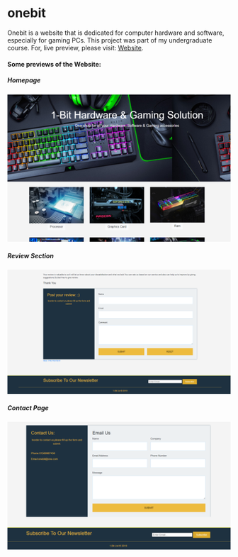 # onebit
Onebit is a website that is dedicated for computer hardware and software, especially for gaming PCs. This project was part of my undergraduate course. For, live preview, please visit: [Website](https://shahir47.github.io/onebit/index.html).

#### Some previews of the Website:
##### Homepage
![alt text](https://github.com/Shahir47/onebit/blob/master/Preview/Preview_1.png)

##### Review Section
![alt text](https://github.com/Shahir47/onebit/blob/master/Preview/Preview_2.png)

##### Contact Page
![alt text](https://github.com/Shahir47/onebit/blob/master/Preview/Preview_3.png)

